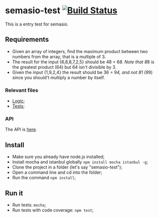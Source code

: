 # semasio-test [![Build Status](https://travis-ci.org/hackhat/semasio-test.svg?branch=dev)](https://travis-ci.org/hackhat/semasio-test)

This is a entry test for semasio.


## Requirements

 - Given an array of integers, find the maximum product between two numbers from the array, that is a multiple of 3.
 - The result for the input {6,8,8,7,2,5} should be 48 = 6*8. Note that 8*8 is the greatest product (64) but 64 isn't divisible by 3.
 - Given the input {1,9,2,4} the result should be  36 = 9*4, and not 81 (9*9) since you should't multiply a number by itself.



### Relevant files

 - [Logic](/src/shared/Logic.js);
 - [Tests](/test/logic.js);



### API

The API is [here](https://rawgit.com/hackhat/semasio-test/v1.0.0/docs/jsduck/index.html#!/api/shared.Logic).



## Install

 - Make sure you already have node.js installed;
 - Install mocha and istanbul globally `npm install mocha istanbul -g`;
 - Clone the project in a folder (let's say "semasio-test");
 - Open a command line and cd into the folder;
 - Run the command `npm install`;



## Run it

 - Run tests: `mocha`;
 - Run tests with code coverage: `npm test`;
